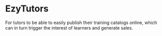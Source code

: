 # EzyTutors
For tutors to be able to easily publish their training catalogs online, which can in turn trigger the interest of learners and generate sales.
